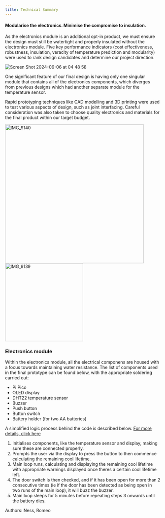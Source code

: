 ```yaml
---
title: Technical Summary
---
```



#### Modularise the electronics. Minimise the compromise to insulation.

As the electronics module is an additional opt-in product, we must ensure the design must still be watertight and properly insulated without the electronics module. Five key performance indicators (cost effectiveness, robustness, insulation, veracity of temperature prediction and modularity) were used to rank design candidates and determine our project direction.

![Screen Shot 2024-06-06 at 04 48 58](https://github.com/Technology-for-the-Poorest-Billion/2024-ideabatic-beam/assets/98922660/8e2888ef-57e2-454c-93f6-874d0a5d42a3)

One significant feature of our final design is having only one singular module that contains all of the electronics components, which diverges from previous designs which had another separate module for the temperature sensor.

Rapid prototyping techniques like CAD modelling and 3D printing were used to test various aspects of design, such as joint interfacing. Careful consideration was also taken to choose quality electronics and materials for the final product within our target budget.

<img width="450" alt="IMG_9140" src="https://github.com/Technology-for-the-Poorest-Billion/2024-ideabatic-beam/assets/98922660/b849253e-2078-4433-824c-92219873adc6">
<img width="253" alt="IMG_9139" src="https://github.com/Technology-for-the-Poorest-Billion/2024-ideabatic-beam/assets/98922660/43f5a139-c3ba-4566-b0a9-43eeaa229190">



### Electronics module
Within the electronics module, all the electrical componens are housed with a focus towards maintaining water resistance. 
The list of components used in the final prototype can be found below, with the appropriate soldering carried out:
- Pi Pico 
- OLED display
- DHT22 temperature sensor
- Buzzer
- Push button
- Button switch
- Battery holder (for two AA batteries)

A simplified logic process behind the code is described below. [For more details, click here](https://github.com/Technology-for-the-Poorest-Billion/2024-ideabatic-beam/tree/main/code)
1. Initialises components, like the temperature sensor and display, making sure these are connected properly.
2. Prompts the user via the display to press the button to then commence calculating the remaining cool lifetime.
3. Main loop runs, calculating and displaying the remaining cool lifetime with appropriate warnings displayed once theres a certain cool lifetime left.
4. The door switch is then checked, and if it has been open for more than 2 consecutive times (ie if the door has been detected as being open in two runs of the main loop), it will buzz the buzzer.
5. Main loop sleeps for 5 minutes before repeating steps 3 onwards until the battery dies.






Authors: Ness, Romeo
